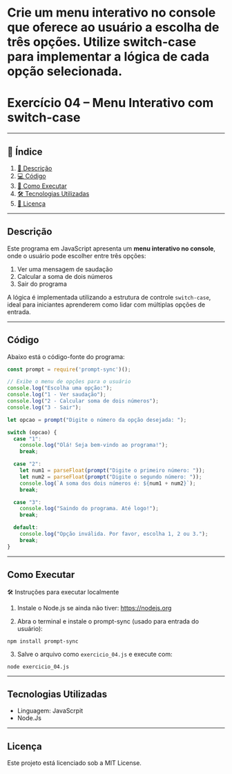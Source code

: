 # Crie um menu interativo no console que oferece ao usuário a escolha de três opções. Utilize switch-case para implementar a lógica de cada opção selecionada.

# Exercício 04 – Menu Interativo com switch-case

---

## 📑 Índice

1. [📖 Descrição](#descrição)  
2. [💻 Código](#código)  
3. [🚀 Como Executar](#como-executar)   
4. [🛠️ Tecnologias Utilizadas](#tecnologias-utilizadas)  
5. [📜 Licença](#licença)  

---

## Descrição

Este programa em JavaScript apresenta um **menu interativo no console**, onde o usuário pode escolher entre três opções:

1. Ver uma mensagem de saudação  
2. Calcular a soma de dois números  
3. Sair do programa  

A lógica é implementada utilizando a estrutura de controle `switch-case`, ideal para iniciantes aprenderem como lidar com múltiplas opções de entrada.

---

## Código

Abaixo está o código-fonte do programa:

```JavaScript
const prompt = require('prompt-sync')();

// Exibe o menu de opções para o usuário
console.log("Escolha uma opção:");
console.log("1 - Ver saudação");
console.log("2 - Calcular soma de dois números");
console.log("3 - Sair");

let opcao = prompt("Digite o número da opção desejada: ");

switch (opcao) {
  case "1":
    console.log("Olá! Seja bem-vindo ao programa!");
    break;

  case "2":
    let num1 = parseFloat(prompt("Digite o primeiro número: "));
    let num2 = parseFloat(prompt("Digite o segundo número: "));
    console.log(`A soma dos dois números é: ${num1 + num2}`);
    break;

  case "3":
    console.log("Saindo do programa. Até logo!");
    break;

  default:
    console.log("Opção inválida. Por favor, escolha 1, 2 ou 3.");
    break;
}

```

---

## Como Executar

🛠️ Instruções para executar localmente

1. Instale o Node.js se ainda não tiver: https://nodejs.org

2. Abra o terminal e instale o prompt-sync (usado para entrada do usuário):

```
npm install prompt-sync
```

3. Salve o arquivo como `exercicio_04.js` e execute com:

```
node exercicio_04.js
```

---

## Tecnologias Utilizadas

- Linguagem: JavaScrpit
- Node.Js

---

## Licença

Este projeto está licenciado sob a MIT License.


